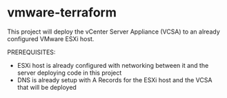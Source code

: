 # vmware-terraform

This project will deploy the vCenter Server Appliance (VCSA) to an already configured VMware ESXi host.

PREREQUISITES:
- ESXi host is already configured with networking between it and the server deploying code in this project
- DNS is already setup with A Records for the ESXi host and the VCSA that will be deployed